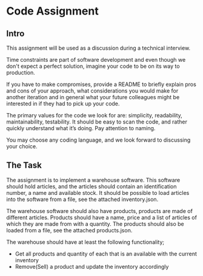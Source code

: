 # Code Assignment

## Intro

This assignment will be used as a discussion during a technical
interview.

Time constraints are part of software development and even though we
don't expect a perfect solution, imagine your code to be on its way
to production.

If you have to make compromises, provide a README to briefly explain
pros and cons of your approach, what considerations you would make
for another iteration and in general what your
future colleagues might be interested in if they had to pick up your
code.

The primary values for the code we look for are: simplicity,
readability, maintainability, testability. It should be easy to scan
the code, and rather quickly understand what it’s doing.
Pay attention to naming.

You may choose any coding language, and we look forward to
discussing your choice.

## The Task

The assignment is to implement a warehouse software. This software
should hold articles, and the articles should contain an
identification number, a name and available stock.
It should be possible to load articles into the software from a
file, see the attached inventory.json.

The warehouse software should also have products, products are made
of different articles. Products should have a name, price and a list
of articles of which they are made from with a quantity.
The products should also be loaded from a file, see the attached
products.json.

The warehouse should have at least the following functionality;

- Get all products and quantity of each that is an available with
  the current inventory
- Remove(Sell) a product and update the inventory accordingly
